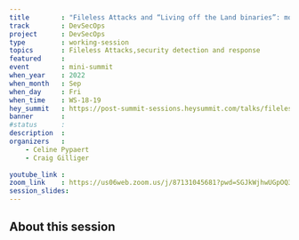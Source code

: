 ```yaml
---
title        : "Fileless Attacks and “Living off the Land binaries”: moving beyond just the “known bad” in security detection and response, and looking at how to prevent legitimate tools from being used in attacks (how to detect and respond)"
track        : DevSecOps
project      : DevSecOps
type         : working-session
topics       : Fileless Attacks,security detection and response
featured     :
event        : mini-summit
when_year    : 2022
when_month   : Sep
when_day     : Fri
when_time    : WS-18-19
hey_summit   : https://post-summit-sessions.heysummit.com/talks/fileless-attacks-and-living-off-the-land-binaries-moving-beyond-just-the-known-bad-in-security-detection-and-response/
banner       : 
#status      : 
description  :
organizers   :
    - Celine Pypaert
    - Craig Gilliger
       
youtube_link : 
zoom_link    : https://us06web.zoom.us/j/87131045681?pwd=SGJkWjhwUGpOQ3JjbjVScTYyWmFYUT09
session_slides:
---
```




## About this session

